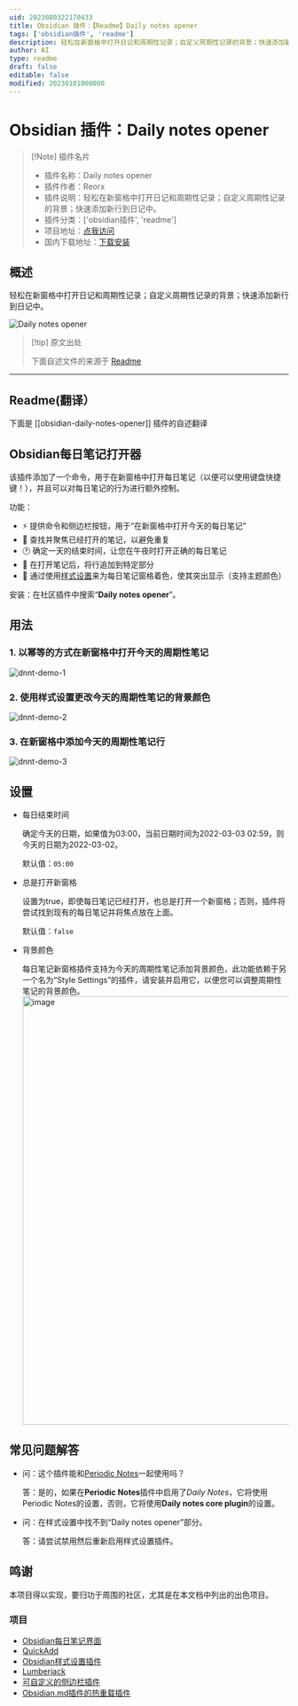 ```yaml
---
uid: 2023080322170433
title: Obsidian 插件：【Readme】Daily notes opener
tags: ['obsidian插件', 'readme']
description: 轻松在新窗格中打开日记和周期性记录；自定义周期性记录的背景；快速添加新行到日记中。
author: AI
type: readme
draft: false
editable: false
modified: 20230101000000
---
```


# Obsidian 插件：Daily notes opener

> [!Note] 插件名片
> - 插件名称：Daily notes opener
> - 插件作者：Reorx
> - 插件说明：轻松在新窗格中打开日记和周期性记录；自定义周期性记录的背景；快速添加新行到日记中。
> - 插件分类：['obsidian插件', 'readme']
> - 项目地址：[点我访问](https://github.com/reorx/obsidian-daily-notes-opener)
> - 国内下载地址：[下载安装](https://pkmer.cn/products/plugin/pluginMarket/?obsidian-daily-notes-opener)

## 概述

轻松在新窗格中打开日记和周期性记录；自定义周期性记录的背景；快速添加新行到日记中。

![Daily notes opener](https://cdn.pkmer.cn/covers/obsidian-daily-notes-opener_new.gif!pkmer)

> [!tip] 原文出处
> 
>下面自述文件的来源于 [Readme](https://ghproxy.net/https://raw.githubusercontent.com/reorx/obsidian-daily-notes-opener/master/README.md)
> 

---

## Readme(翻译）

下面是 [[obsidian-daily-notes-opener]] 插件的自述翻译


## Obsidian每日笔记打开器

该插件添加了一个命令，用于在新窗格中打开每日笔记（以便可以使用键盘快捷键！），并且可以对每日笔记的行为进行额外控制。

功能：
- ⚡️ 提供命令和侧边栏按钮，用于“在新窗格中打开今天的每日笔记”
- 🔎 查找并聚焦已经打开的笔记，以避免重复
- 🕐 确定一天的结束时间，让您在午夜时打开正确的每日笔记
- 📝 在打开笔记后，将行追加到特定部分
- 🌈 通过使用[样式设置](https://github.com/mgmeyers/obsidian-style-settings)来为每日笔记窗格着色，使其突出显示（支持主题颜色）

安装：在社区插件中搜索“**Daily notes opener**”。

## 用法

### 1. 以幂等的方式在新窗格中打开今天的周期性笔记
![dnnt-demo-1](https://user-images.githubusercontent.com/405972/161797452-aae4a358-e0d8-4a50-84f6-47547d0c05a1.gif)

### 2. 使用样式设置更改今天的周期性笔记的背景颜色

![dnnt-demo-2](https://user-images.githubusercontent.com/405972/161797369-b842d6ab-91b0-486a-82a6-6ec00bcdfd9e.gif)

### 3. 在新窗格中添加今天的周期性笔记行
![dnnt-demo-3](https://user-images.githubusercontent.com/405972/161797474-ef56562d-a71e-4559-a209-bea376043bb9.gif)

## 设置

- 每日结束时间

    确定今天的日期，如果值为03:00，当前日期时间为2022-03-03 02:59，则今天的日期为2022-03-02。

    默认值：`05:00`
- 总是打开新窗格

    设置为true，即使每日笔记已经打开，也总是打开一个新窗格；否则，插件将尝试找到现有的每日笔记并将焦点放在上面。

    默认值：`false`
- 背景颜色

    每日笔记新窗格插件支持为今天的周期性笔记添加背景颜色，此功能依赖于另一个名为“Style Settings”的插件，请安装并启用它，以便您可以调整周期性笔记的背景颜色。
    <img width="773" alt="image" src="https://user-images.githubusercontent.com/405972/161797925-0074ec9d-e696-4014-8745-35823525ac70.png">

## 常见问题解答

- 问：这个插件能和[Periodic Notes](https://github.com/liamcain/obsidian-periodic-notes)一起使用吗？

	答：是的，如果在**Periodic Notes**插件中启用了*Daily Notes*，它将使用Periodic Notes的设置，否则，它将使用**Daily notes core plugin**的设置。

- 问：在样式设置中找不到“Daily notes opener”部分。

	答：请尝试禁用然后重新启用样式设置插件。

## 鸣谢

本项目得以实现，要归功于周围的社区，尤其是在本文档中列出的出色项目。

### 项目

- [Obsidian每日笔记界面](https://github.com/liamcain/obsidian-daily-notes-interface)
- [QuickAdd](https://github.com/chhoumann/quickadd)
- [Obsidian样式设置插件](https://github.com/mgmeyers/obsidian-style-settings)
- [Lumberjack](https://github.com/ryanjamurphy/lumberjack-obsidian)
- [可自定义的侧边栏插件](https://github.com/phibr0/obsidian-customizable-sidebar)
- [Obsidian.md插件的热重载插件](https://github.com/pjeby/hot-reload)



